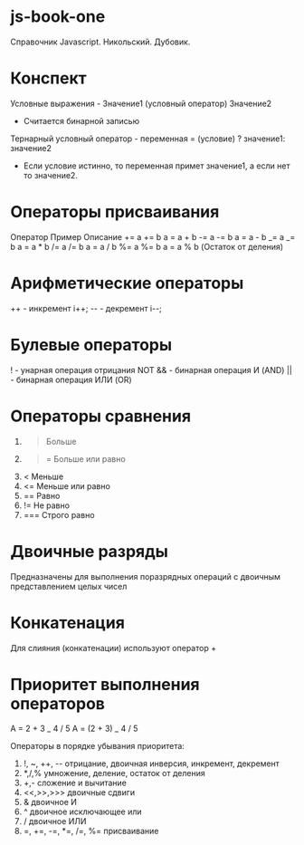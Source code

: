 # js-book-one

Справочник Javascript. Никольский. Дубовик.

# Конспект

Условные выражения -
Значение1 (условный оператор) Значение2

- Считается бинарной записью

Тернарный условный оператор -
переменная = (условие) ? значение1: значение2

- Если условие истинно, то переменная примет значение1, а если нет то значение2.

# Операторы присваивания

Оператор Пример Описание
+= a += b a = a + b
-= a -= b a = a - b
_= a _= b a = a \* b
/= a /= b a = a / b
%= a %= b a = a % b (Остаток от деления)

# Арифметические операторы

++ - инкремент i++;
-- - декремент i--;

# Булевые операторы

! - унарная операция отрицания NOT
&& - бинарная операция И (AND)
|| - бинарная операция ИЛИ (OR)

# Операторы сравнения

1. > Больше
2. > = Больше или равно
3. < Меньше
4. <= Меньше или равно
5. == Равно
6. != Не равно
7. === Строго равно

# Двоичные разряды

Предназначены для выполнения поразрядных операций с двоичным представлением целых чисел

# Конкатенация

Для слияния (конкатенации) используют оператор +

# Приоритет выполнения операторов

A = 2 + 3 _ 4 / 5
A = (2 + 3) _ 4 / 5

Операторы в порядке убывания приоритета:

1. !, ~, ++, -- отрицание, двоичная инверсия, инкремент, декремент
2. \*,/,% умножение, деление, остаток от деления
3. +,- сложение и вычитание
4. <<,>>,>>> двоичные сдвиги
5. & двоичное И
6. ^ двоичное исключающее или
7. / двоичное ИЛИ
8. =, +=, -=, \*=, /=, %= присваивание
